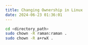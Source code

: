 ```yaml
---
title: Changing Ownership in Linux
date: 2024-06-23 01:36:01
---
```


```bash
cd <directory_path>
sudo chown -R raman:raman .
sudo chown -R a+rwX .
```


